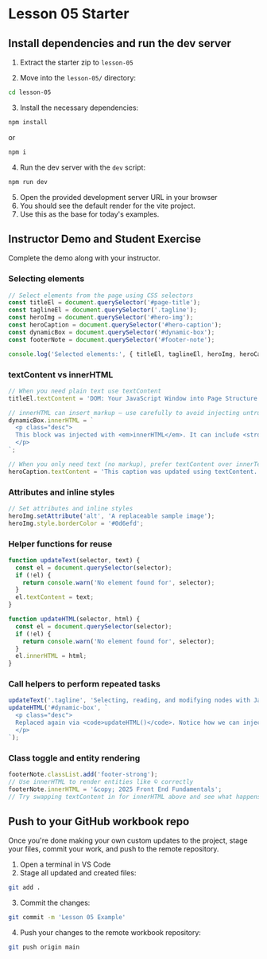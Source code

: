 # Lesson 05 Starter

## Install dependencies and run the dev server

1. Extract the starter zip to `lesson-05`

2. Move into the `lesson-05/` directory:
```sh
cd lesson-05
```
3. Install the necessary dependencies:
```sh
npm install
```
or
```sh
npm i
```
4. Run the dev server with the `dev` script: 
```sh
npm run dev
```
5. Open the provided development server URL in your browser
6. You should see the default render for the vite project.
7. Use this as the base for today's examples.

## Instructor Demo and Student Exercise

Complete the demo along with your instructor.

### Selecting elements

````js
// Select elements from the page using CSS selectors
const titleEl = document.querySelector('#page-title');
const taglineEl = document.querySelector('.tagline');
const heroImg = document.querySelector('#hero-img');
const heroCaption = document.querySelector('#hero-caption');
const dynamicBox = document.querySelector('#dynamic-box');
const footerNote = document.querySelector('#footer-note');

console.log('Selected elements:', { titleEl, taglineEl, heroImg, heroCaption, dynamicBox, footerNote });
````

### textContent vs innerHTML

````js
// When you need plain text use textContent
titleEl.textContent = 'DOM: Your JavaScript Window into Page Structure';

// innerHTML can insert markup — use carefully to avoid injecting untrusted content
dynamicBox.innerHTML = `
  <p class="desc">
  This block was injected with <em>innerHTML</em>. It can include <strong>markup</strong>.
  </p>
`;

// When you only need text (no markup), prefer textContent over innerText (marginal performance gain)
heroCaption.textContent = 'This caption was updated using textContent.';
````

### Attributes and inline styles

````js
// Set attributes and inline styles
heroImg.setAttribute('alt', 'A replaceable sample image');
heroImg.style.borderColor = '#0d6efd';
````

### Helper functions for reuse

````js
function updateText(selector, text) {
  const el = document.querySelector(selector);
  if (!el) {
    return console.warn('No element found for', selector);
  }
  el.textContent = text;
}

function updateHTML(selector, html) {
  const el = document.querySelector(selector);
  if (!el) {
    return console.warn('No element found for', selector);
  }
  el.innerHTML = html;
}
````

### Call helpers to perform repeated tasks

````js
updateText('.tagline', 'Selecting, reading, and modifying nodes with JavaScript.');
updateHTML('#dynamic-box', `
  <p class="desc">
  Replaced again via <code>updateHTML()</code>. Notice how we can inject different markup here.
  </p>
`);
````

### Class toggle and entity rendering

````js
footerNote.classList.add('footer-strong');
// Use innerHTML to render entities like © correctly
footerNote.innerHTML = '&copy; 2025 Front End Fundamentals';
// Try swapping textContent in for innerHTML above and see what happens
````

## Push to your GitHub workbook repo

Once you're done making your own custom updates to the project, stage your files, commit your work, and push to the remote repository.

1. Open a terminal in VS Code
2. Stage all updated and created files:
```sh
git add .
```
3. Commit the changes:
```sh
git commit -m 'Lesson 05 Example'
```
4. Push your changes to the remote workbook repository: 
```sh
git push origin main
```